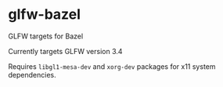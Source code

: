 # glfw-bazel
GLFW targets for Bazel

Currently targets GLFW version 3.4

Requires `libgl1-mesa-dev` and `xorg-dev` packages for x11 system dependencies.
